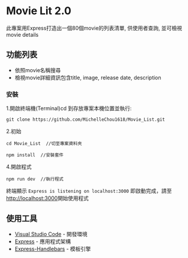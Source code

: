 # Movie Lit 2.0

此專案用Express打造出一個80個movie的列表清單, 供使用者查詢, 並可檢視movie details

## 功能列表

- 依照movie名稱搜尋
- 檢視movie詳細資訊包含title, image, release date, description

### 安裝

1.開啟終端機(Terminal)cd 到存放專案本機位置並執行:

```
git clone https://github.com/MichelleChou1618/Movie_List.git
```

2.初始

```
cd Movie_List  //切至專案資料夾
```

```
npm install  //安裝套件
```


4.開啟程式

```
npm run dev  //執行程式
```

終端顯示 `Express is listening on localhost:3000` 即啟動完成，請至[http://localhost:3000](http://localhost:3000)開始使用程式


## 使用工具

- [Visual Studio Code](https://visualstudio.microsoft.com/zh-hant/) - 開發環境
- [Express](https://www.npmjs.com/package/express) - 應用程式架構
- [Express-Handlebars](https://www.npmjs.com/package/express-handlebars) - 模板引擎

